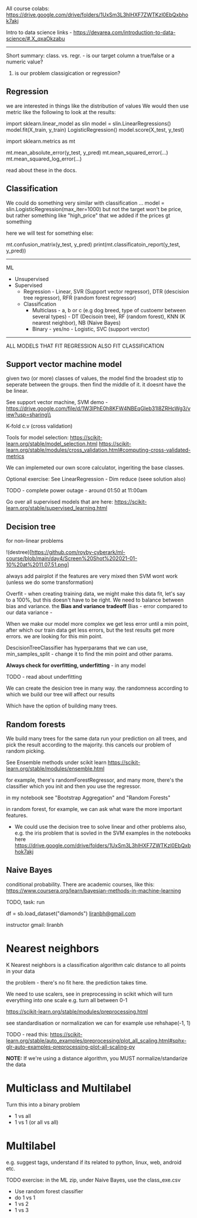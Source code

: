 All course colabs:
https://drive.google.com/drive/folders/1UxSm3L3hlHXF7ZWTKzl0EbQxbhok7akj

Intro to data science links - https://devarea.com/introduction-to-data-science/#.X_qxaOkzabu

--------------------------------

Short summary:
class. vs. regr. - is our target column a true/false or a numeric value?
1. is our problem classigication or regression?

## Regression
we are interested in things like the distribution of values
We would then use metric like the following to look at the results:

import sklearn.linear_model as slin
model = slin.LinearRegressions()
model.fit(X_train, y_train)
LogisticRegression()
model.score(X_test, y_test)

import sklearn.metrics as mt

mt.mean_absolute_error(y_test, y_pred)
mt.mean_squared_error(...)
mt.mean_squared_log_error(...)

read about these in the docs.
  
## Classification
We could do something very similar with classification
...
model = slin.LogisticRegression(max_iter=1000)
but not the target won't be price, but rather something like "high_price" that we added if the prices gt something

here we will test for something else:

mt.confusion_matrix(y_test, y_pred)
print(mt.classificatoin_report(y_test, y_pred))

----------------------------


ML
* Unsupervised
* Supervised
  * Regression - Linear, SVR (Support vector regressor), DTR (descision tree regressor), RFR (random forest regressor)
  * Classification
    * Multiclass - a, b or c (e.g dog breed, type of custoemr between several types) - DT (Decisoin tree), RF (random forest), KNN (K nearest neighbor), NB (Naive Bayes)
    * Binary - yes/no - Logistic, SVC (support verctor)
  

----------------------------

ALL MODELS THAT FIT REGRESSION ALSO FIT CLASSIFICATION


## Support vector machine model

given two (or more) classes of values, the model find the broadest stip to seperate between the groups. then find the middle of it.
it doesnt have the be linear. 


See support vector machine, SVM demo - https://drive.google.com/file/d/1W3lPhE0h8KFW4NBEqGIeb31I8ZRHcWg3/view?usp=sharing\\

K-fold c.v (cross validation)

Tools for model selection:
https://scikit-learn.org/stable/model_selection.html
https://scikit-learn.org/stable/modules/cross_validation.html#computing-cross-validated-metrics

We can implemeted our own score calculator, ingeriting the base classes. 

Optional exercise:
See LinearRegression - Dim reduce (seee solution also)

TODO - complete power outage - around 01:50 at 11:00am

Go over all supervised models that are here:
https://scikit-learn.org/stable/supervised_learning.html

## Decision tree
for non-linear problems

!(destree)[https://github.com/royby-cyberark/ml-course/blob/main/day4/Screen%20Shot%202021-01-10%20at%2011.07.51.png]

always add pairplot
if the features are very mixed then SVM wont work (unless we do some transformation)

Overfit - when creating training data, we might make this data fit, let's say to a 100%, but this doesn't have to be right.
We need to balance between bias and variance.
the **Bias and variance tradeoff**
Bias - error compared to our data
variance - 

When we make our model more complex we get less error until a min point, after which our train data get less errors, but the test results get more errors.
we are looking for this min point.

DescisionTreeClassifier has hyperparams that we can use, 
min_samples_split - change it to find the min point
and other params.

**Always check for overfitting, underfitting** - in any model

TODO - read about underfitting

We can create the desicion tree in many way.
the randomness according to which we build our tree will affect our results

Which have the option of building many trees. 

## Random forests
We build many trees for the same data
run your prediction on all trees, and pick the result according to the majority.
this cancels our problem of random picking.

See Ensemble methods under scikit learn
https://scikit-learn.org/stable/modules/ensemble.html

for example, there's randomForestRegressor, and many more, there's the classifier which you init and then you use the regressor.

in my notebook see "Bootstrap Aggregation" and "Random Forests"

in random forest, for example, we can ask what ware the more important features.


* We could use the decision tree to solve linear and other problems also, e.g. the iris problem that is sovled in the SVM examples
in the notebooks here
https://drive.google.com/drive/folders/1UxSm3L3hlHXF7ZWTKzl0EbQxbhok7akj

## Naive Bayes
conditional probability. 
There are academic courses, like this: https://www.coursera.org/learn/bayesian-methods-in-machine-learning

TODO, task:
run 

df = sb.load_dataset("diamonds")
liranbh@gmail.com

instructor gmail: liranbh



# Nearest neighbors

K Nearest neighbors is a classification algorithm
calc distance to all points in your data

the problem - there's no fit here. the prediction takes time.

We need to use scalers, see in preprocessing in scikit which will turn everything into one scale
e.g. turn all between 0-1

https://scikit-learn.org/stable/modules/preprocessing.html

see standardisation or normalization
we can for example use rehshape(-1, 1)

TODO - read this:
https://scikit-learn.org/stable/auto_examples/preprocessing/plot_all_scaling.html#sphx-glr-auto-examples-preprocessing-plot-all-scaling-py


**NOTE:** If we're using a distance algorithm, you MUST normalize/standarize the data

# Multiclass and Multilabel

Turn this into a binary problem

* 1 vs all
* 1 vs 1 (or all vs all)

# Multilabel
e.g. suggest tags, understand if its related to python, linux, web, android etc.


TODO
exercise: in the ML zip, under Naive Bayes, use the class_exe.csv

* Use random forest classifier
* do 1 vs 1
* 1 vs 2
* 1 vs 3





